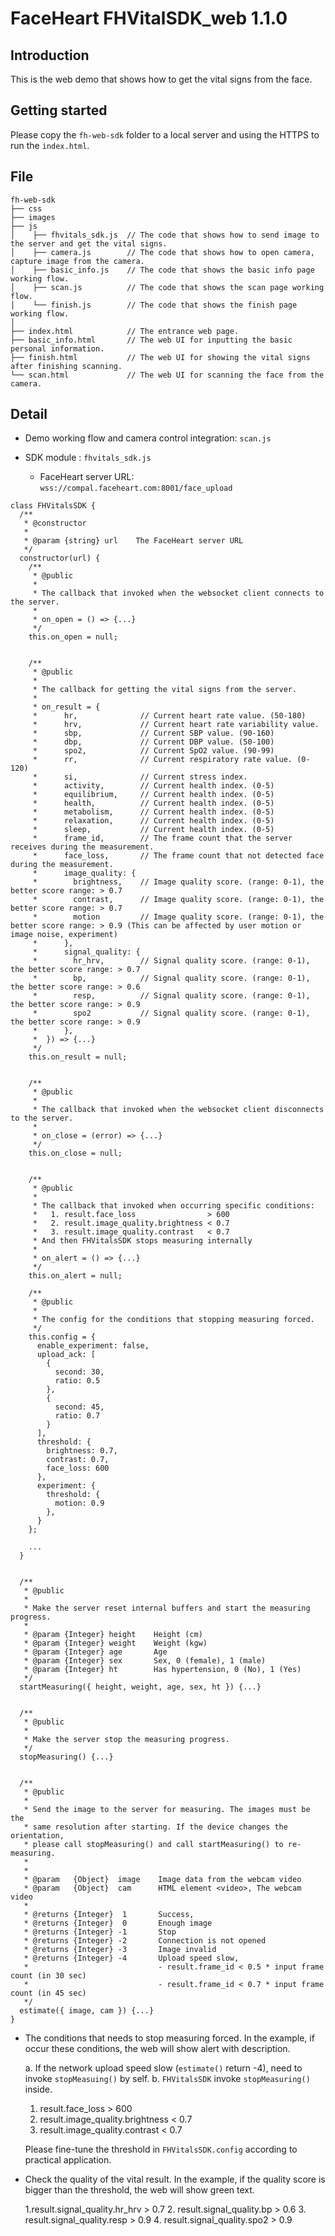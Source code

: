 # FaceHeart FHVitalSDK_web 1.1.0

## Introduction
This is the web demo that shows how to get the vital signs from the face. 

## Getting started
Please copy the `fh-web-sdk` folder to a local server and using the HTTPS to run the `index.html`.

## File
```
fh-web-sdk
├── css
├── images
├── js
│    ├── fhvitals_sdk.js  // The code that shows how to send image to the server and get the vital signs.
│    ├── camera.js        // The code that shows how to open camera, capture image from the camera.
│    ├── basic_info.js    // The code that shows the basic info page working flow.
│    ├── scan.js          // The code that shows the scan page working flow.
│    └── finish.js        // The code that shows the finish page working flow.
│
├── index.html            // The entrance web page.
├── basic_info.html       // The web UI for inputting the basic personal information.
├── finish.html           // The web UI for showing the vital signs after finishing scanning.
└── scan.html             // The web UI for scanning the face from the camera.
```

## Detail
- Demo working flow and camera control integration: `scan.js`

- SDK module : `fhvitals_sdk.js`
  - FaceHeart server URL: `wss://compal.faceheart.com:8001/face_upload`
```
class FHVitalsSDK {
  /**
   * @constructor
   *
   * @param {string} url    The FaceHeart server URL
   */
  constructor(url) {
    /**
     * @public
     *
     * The callback that invoked when the websocket client connects to the server.
     *
     * on_open = () => {...}
     */
    this.on_open = null;
  
  
    /**
     * @public
     *
     * The callback for getting the vital signs from the server.
     *
     * on_result = { 
     *      hr,              // Current heart rate value. (50-180)
     *      hrv,             // Current heart rate variability value.
     *      sbp,             // Current SBP value. (90-160)
     *      dbp,             // Current DBP value. (50-100)
     *      spo2,            // Current SpO2 value. (90-99)
     *      rr,              // Current respiratory rate value. (0-120)
     *      si,              // Current stress index.
     *      activity,        // Current health index. (0-5)
     *      equilibrium,     // Current health index. (0-5)
     *      health,          // Current health index. (0-5)
     *      metabolism,      // Current health index. (0-5)
     *      relaxation,      // Current health index. (0-5)
     *      sleep,           // Current health index. (0-5)
     *      frame_id,        // The frame count that the server receives during the measurement.
     *      face_loss,       // The frame count that not detected face during the measurement.
     *      image_quality: {
     *        brightness,    // Image quality score. (range: 0-1), the better score range: > 0.7
     *        contrast,      // Image quality score. (range: 0-1), the better score range: > 0.7
     *        motion         // Image quality score. (range: 0-1), the better score range: > 0.9 (This can be affected by user motion or image noise, experiment)
     *      },
     *      signal_quality: {
     *        hr_hrv,        // Signal quality score. (range: 0-1), the better score range: > 0.7
     *        bp,            // Signal quality score. (range: 0-1), the better score range: > 0.6
     *        resp,          // Signal quality score. (range: 0-1), the better score range: > 0.9
     *        spo2           // Signal quality score. (range: 0-1), the better score range: > 0.9
     *      },
     *  }) => {...}
     */
    this.on_result = null;
    
    
    /**
     * @public
     *
     * The callback that invoked when the websocket client disconnects to the server.
     *
     * on_close = (error) => {...}
     */
    this.on_close = null;
    
    
    /**
     * @public
     *
     * The callback that invoked when occurring specific conditions:
     *   1. result.face_loss                > 600
     *   2. result.image_quality.brightness < 0.7 
     *   3. result.image_quality.contrast   < 0.7
     * And then FHVitalsSDK stops measuring internally
     *
     * on_alert = () => {...}
     */
    this.on_alert = null;
    
    /** 
     * @public 
     * 
     * The config for the conditions that stopping measuring forced.
     */
    this.config = {
      enable_experiment: false,
      upload_ack: [
        {
          second: 30,
          ratio: 0.5
        },
        {
          second: 45,
          ratio: 0.7
        }
      ],
      threshold: {
        brightness: 0.7,
        contrast: 0.7,
        face_loss: 600
      },
      experiment: {
        threshold: {
          motion: 0.9
        },
      }
    };
    
    ...
  }


  /**
   * @public
   *
   * Make the server reset internal buffers and start the measuring progress.
   *
   * @param {Integer} height    Height (cm)
   * @param {Integer} weight    Weight (kgw)
   * @param {Integer} age       Age
   * @param {Integer} sex       Sex, 0 (female), 1 (male)
   * @param {Integer} ht        Has hypertension, 0 (No), 1 (Yes)
   */
  startMeasuring({ height, weight, age, sex, ht }) {...}


  /**
   * @public
   *
   * Make the server stop the measuring progress.
   */
  stopMeasuring() {...}

  
  /**
   * @public
   *
   * Send the image to the server for measuring. The images must be the
   * same resolution after starting. If the device changes the orientation, 
   * please call stopMeasuring() and call startMeasuring() to re-measuring.
   *
   * 
   * @param   {Object}  image    Image data from the webcam video
   * @param   {Object}  cam      HTML element <video>, The webcam video
   *
   * @returns {Integer}  1       Success, 
   * @returns {Integer}  0       Enough image
   * @returns {Integer} -1       Stop
   * @returns {Integer} -2       Connection is not opened
   * @returns {Integer} -3       Image invalid
   * @returns {Integer} -4       Upload speed slow, 
   *                             - result.frame_id < 0.5 * input frame count (in 30 sec)
   *                             - result.frame_id < 0.7 * input frame count (in 45 sec) 
   */
  estimate({ image, cam }) {...}
}
```


- The conditions that needs to stop measuring forced.
  In the example, if occur these conditions, the web will show alert with description. 
  
  a. If the network upload speed slow (`estimate()` return -4), need to invoke `stopMeasuing()` by self.
  b. `FHVitalsSDK` invoke `stopMeasuring()` inside.
    1. result.face_loss                > 600
    2. result.image_quality.brightness < 0.7 
    3. result.image_quality.contrast   < 0.7
  
  Please fine-tune the threshold in `FHVitalsSDK.config` according to practical application.
  


- Check the quality of the vital result.
  In the example, if the quality score is bigger than the threshold, the web will show green text. 
  
  1.result.signal_quality.hr_hrv > 0.7 
  2. result.signal_quality.bp    > 0.6 
  3. result.signal_quality.resp  > 0.9 
  4. result.signal_quality.spo2  > 0.9

